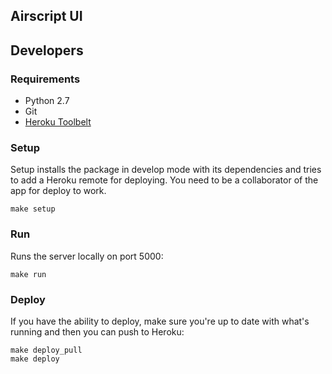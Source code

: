 ## Airscript UI

## Developers

### Requirements

* Python 2.7
* Git
* [Heroku Toolbelt](https://toolbelt.heroku.com/)

### Setup
Setup installs the package in develop mode with its dependencies and
tries to add a Heroku remote for deploying. You need to be a
collaborator of the app for deploy to work.

    make setup

### Run
Runs the server locally on port 5000:

    make run

### Deploy
If you have the ability to deploy, make sure you're up to date with
what's running and then you can push to Heroku:

    make deploy_pull
    make deploy
